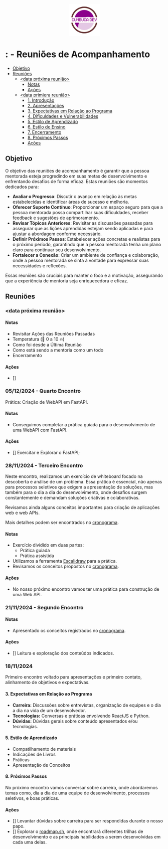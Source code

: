 <!-- markdownlint-disable MD024 -->

<div align="center">
  <picture>
    <source
      media="(prefers-color-scheme: dark)"
      srcset="https://github.com/cumbucadev/design/raw/main/images/logo-dark-transparent.png"
    >
    <img
      alt="Logo do Cumbuca Dev"
      src="https://github.com/cumbucadev/design/raw/main/images/logo-light-transparent.png"
      width="20%"
    >
  </picture>
</div>

# <nome pessoa mentorada> : <nome pessoa mentora> - Reuniões de Acompanhamento

- [Objetivo](#objetivo)
- [Reuniões](#reuniões)
  - [<data próxima reunião>](#)
    - [Notas](#notas)
    - [Ações](#ações)
  - [<data primiera reunião>](#-1)
    - [1. Introdução](#1-introdução)
    - [2. Apresentações](#2-apresentações)
    - [3. Expectativas em Relação ao Programa](#3-expectativas-em-relação-ao-programa)
    - [4. Dificuldades e Vulnerabilidades](#4-dificuldades-e-vulnerabilidades)
    - [5. Estilo de Aprendizado](#5-estilo-de-aprendizado)
    - [6. Estilo de Ensino](#6-estilo-de-ensino)
    - [7. Encerramento](#7-encerramento)
    - [8. Próximos Passos](#8-próximos-passos)
    - [Ações](#ações-1)

## Objetivo

O objetivo das reuniões de acompanhamento é garantir que a pessoa mentorada esteja progredindo em
suas metas de desenvolvimento e enfrentando desafios de forma eficaz. Estas reuniões são momentos
dedicados para:

- **Avaliar o Progresso**: Discutir o avanço em relação às metas estabelecidas e identificar áreas
  de sucesso e melhoria.
- **Oferecer Suporte Contínuo**: Proporcionar um espaço seguro para que a pessoa mentorada possa
  compartilhar suas dificuldades, receber feedback e sugestões de aprimoramento.
- **Revisar Tópicos Anteriores**: Revisitar as discussões passadas para assegurar que as lições
  aprendidas estejam sendo aplicadas e para ajustar a abordagem conforme necessário.
- **Definir Próximos Passos**: Estabelecer ações concretas e realistas para o próximo período,
  garantindo que a pessoa mentorada tenha um plano claro para continuar seu desenvolvimento.
- **Fortalecer a Conexão**: Criar um ambiente de confiança e colaboração, onde a pessoa mentorada se
  sinta à vontade para expressar suas necessidades e reflexões.

Essas reuniões são cruciais para manter o foco e a motivação, assegurando que a experiência de
mentoria seja enriquecedora e eficaz.

## Reuniões

### <data próxima reunião>

<!-- Inserir informações relevantes -->

#### Notas

- Revisitar Ações das Reuniões Passadas
- Temperatura (🧊 0 a 10 🔥)
- Como foi desde a Última Reunião
- Como está sendo a mentoria como um todo
- Encerramento

#### Ações

<!-- Utilize esta seção para listar as tarefas acordadas durante a reunião. Acompanhe o status de
cada ação e marque como concluída assim que for finalizada. -->

- [] <!-- @<pessoa> realizar <tarefa X> -->

### 05/12/2024 - Quarto Encontro

Prática: Criação de WebAPI em FastAPI.

#### Notas

- Conseguimos completar a prática guiada para o desenvolvimento de uma WebAPI com FastAPI.

#### Ações

- [] Exercitar e Explorar o FastAPI;

### 28/11/2024 - Terceiro Encontro

Neste encontro, realizamos um exercício de whiteboard focado na descoberta e análise de um problema. Essa prática é essencial, não apenas para processos seletivos que exigem a apresentação de soluções, mas também para o dia a dia do desenvolvimento, onde desafios surgem constantemente e demandam soluções criativas e colaborativas.

Revisamos ainda alguns conceitos importantes para criação de aplicações web e web APIs.

Mais detalhes podem ser encontrados no [cronograma](cronograma_semana_2_a_5.md).

#### Notas

- Exercício dividido em duas partes:
  - Prática guiada
  - Prática assistida
- Utilizamos a ferramenta [Escalidraw](https://excalidraw.com/) para a prática.
- Revisamos os conceitos propostos no [cronograma](cronograma_semana_2_a_5.md).

#### Ações

- No nosso próximo encontro vamos ter uma prática para construção de uma Web API.

### 21/11/2024 - Segundo Encontro

#### Notas

- Apresentado os conceitos registrados no [cronograma](cronograma_semana_2_a_5.md).

#### Ações

- [] Leitura e exploração dos conteúdos indicados.

### 18/11/2024

Primeiro encontro voltado para apresentações e primeiro contato, alinhamento de objetivos e expectativas.

#### 3. Expectativas em Relação ao Programa

- **Carreira:** Discussões sobre entrevistas, organização de equipes e o dia a dia na vida de um desenvolvedor.
- **Tecnologias:** Conversas e práticas envolvendo ReactJS e Python.
- **Dúvidas:** Dúvidas gerais sobre conteúdo apresentados e/ou tecnologias.

#### 5. Estilo de Aprendizado

- Compatilhamento de materiais
- Indicações de Livros
- Práticas
- Apresentação de Conceitos

#### 8. Próximos Passos

No próximo encontro vamos conversar sobre carreira, onde abordaremos temas como, dia a dia de uma equipe de desenvolvimento, processos seletivos, e boas práticas.

#### Ações

- [] Levantar dúvidas sobre carreira para ser respondidas durante o nosso papo.
- [] Explorar o [roadmap.sh](https://roadmap.sh/roadmaps), onde encontrará diferentes trilhas de desenvolvimento e as principais habilidades a serem desenvolvidas em cada uma delas.